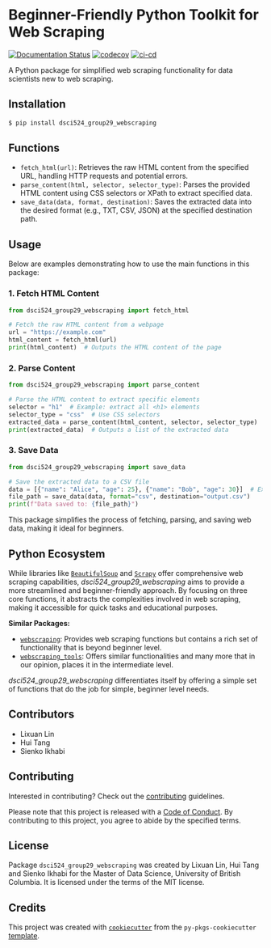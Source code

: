 # Beginner-Friendly Python Toolkit for Web Scraping

[![Documentation Status](https://readthedocs.org/projects/524-group29-webscraping/badge/?version=latest)](https://524-group29-webscraping.readthedocs.io/en/latest/?badge=latest)
[![codecov](https://codecov.io/github/UBC-MDS/524_group29_webscraping/graph/badge.svg?token=uJT3IDb3z1)](https://codecov.io/github/UBC-MDS/524_group29_webscraping)
[![ci-cd](https://github.com/UBC-MDS/524_group29_webscraping/actions/workflows/ci-cd.yml/badge.svg)](https://github.com/UBC-MDS/524_group29_webscraping/actions/workflows/ci-cd.yml)

A Python package for simplified web scraping functionality for data scientists new to web scraping.

## Installation

```bash
$ pip install dsci524_group29_webscraping
```

## Functions

- `fetch_html(url)`: Retrieves the raw HTML content from the specified URL, handling HTTP requests and potential errors.
- `parse_content(html, selector, selector_type)`: Parses the provided HTML content using CSS selectors or XPath to extract specified data.
- `save_data(data, format, destination)`: Saves the extracted data into the desired format (e.g., TXT, CSV, JSON) at the specified destination path.

## Usage

Below are examples demonstrating how to use the main functions in this package:

### 1. Fetch HTML Content
```python
from dsci524_group29_webscraping import fetch_html

# Fetch the raw HTML content from a webpage
url = "https://example.com"
html_content = fetch_html(url)
print(html_content)  # Outputs the HTML content of the page
```

### 2. Parse Content
```python
from dsci524_group29_webscraping import parse_content

# Parse the HTML content to extract specific elements
selector = "h1"  # Example: extract all <h1> elements
selector_type = "css"  # Use CSS selectors
extracted_data = parse_content(html_content, selector, selector_type)
print(extracted_data)  # Outputs a list of the extracted data
```

### 3. Save Data
```python
from dsci524_group29_webscraping import save_data

# Save the extracted data to a CSV file
data = [{"name": "Alice", "age": 25}, {"name": "Bob", "age": 30}]  # Example data
file_path = save_data(data, format="csv", destination="output.csv")
print(f"Data saved to: {file_path}")
```

This package simplifies the process of fetching, parsing, and saving web data, making it ideal for beginners.

## Python Ecosystem

While libraries like [`BeautifulSoup`](https://www.crummy.com/software/BeautifulSoup/bs4/doc/) 
and [`Scrapy`](https://scrapy.org/) offer comprehensive web scraping capabilities,
*dsci524_group29_webscraping* aims to provide a more streamlined and beginner-friendly approach. 
By focusing on three core functions, it abstracts 
the complexities involved in web scraping, making 
it accessible for quick tasks and educational purposes.

**Similar Packages:**

- [`webscraping`](https://github.com/richardpenman/webscraping): Provides web scraping functions but contains a rich set of functionality that is beyond beginner level.
- [`webscraping_tools`](https://github.com/Jack-Tilley/webscraping_tools): Offers similar functionalities and many more that in our opinion, places it in the intermediate level.

*dsci524_group29_webscraping* differentiates itself by offering a simple set of functions 
that do the job for simple, beginner level needs.

## Contributors

- Lixuan Lin
- Hui Tang
- Sienko Ikhabi

## Contributing

Interested in contributing? Check out the [contributing](CONTRIBUTING.md) guidelines. 

Please note that this project is released with a [Code of Conduct](CONDUCT.md). By contributing to this project, you agree to abide by the specified terms.

## License

Package `dsci524_group29_webscraping` was created by Lixuan Lin, Hui Tang and Sienko Ikhabi for the Master of Data Science, University of British Columbia. It is licensed under the terms of the MIT license.

## Credits

This project was created with [`cookiecutter`](https://cookiecutter.readthedocs.io/en/latest/) from the `py-pkgs-cookiecutter` [template](https://github.com/py-pkgs/py-pkgs-cookiecutter).
